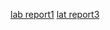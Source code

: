 
[lab report1](https://hellodjr.github.io/cse15l-lab-reports-fa22/lab1.html)
[lat report3](https://hellodjr.github.io/cse15l-lab-reports-fa22/lab-report-3-week-5.html)
